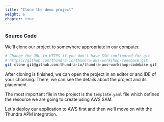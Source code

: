 ```yaml
---
title: "Clone the demo project"
weight: 6
chapter: true
---
```


### Source Code

We'll clone our project to somewhere appropriate in our computer.

```bash
# Change the URL to HTTPS if you don't have SSH configured for git.
# https://github.com/thundra-io/thundra-aws-workshop-codebase.git
git clone git@github.com:thundra-io/thundra-aws-workshop-codebase.git
```

After cloning is finished, we can open the project in an editor or and IDE of your choosing. There, we can see the details about the project and its placement.

The most important file in the project is the `template.yaml` file which defines the resource we are going to create using AWS SAM.

Let's deploy our application to AWS first and then we'll move on with the Thundra APM integration.
